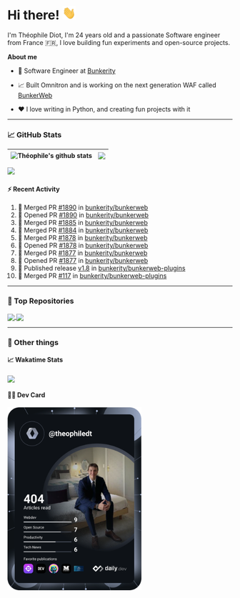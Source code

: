 # Hi there! <img src="./wave.gif" width="30px" height="30px" />

I'm Théophile Diot, I'm 24 years old and a passionate Software engineer from France 🇫🇷, I love building fun experiments and open-source projects.

**About me**

- 💼 Software Engineer at [Bunkerity](https://www.bunkerity.com/)

- 📈 Built Omnitron and is working on the next generation WAF called [BunkerWeb](https://www.bunkerweb.io)

- ❤️ I love writing in Python, and creating fun projects with it

---

### 📈 GitHub Stats

| <img align="center" src="https://github-readme-stats.vercel.app/api?username=TheophileDiot&show_icons=true&include_all_commits=true&theme=algolia&hide_border=true&rank_icon=github" alt="Théophile's github stats" /> | <img align="center" src="https://github-readme-stats.vercel.app/api/top-langs/?username=TheophileDiot&layout=compact&theme=algolia&hide_border=true" /> |
| ---------------------------------------------------------------------------------------------------------------------------------------------------------------------------------------------------------------------- | ------------------------------------------------------------------------------------------------------------------------------------------------------- |

![](https://github-readme-activity-graph.vercel.app/graph?username=TheophileDiot&theme=tokyo-night)

#### :zap: Recent Activity

<!--START_SECTION:activity-->
1. 🎉 Merged PR [#1890](https://github.com/bunkerity/bunkerweb/pull/1890) in [bunkerity/bunkerweb](https://github.com/bunkerity/bunkerweb)
2. 💪 Opened PR [#1890](https://github.com/bunkerity/bunkerweb/pull/1890) in [bunkerity/bunkerweb](https://github.com/bunkerity/bunkerweb)
3. 🎉 Merged PR [#1885](https://github.com/bunkerity/bunkerweb/pull/1885) in [bunkerity/bunkerweb](https://github.com/bunkerity/bunkerweb)
4. 🎉 Merged PR [#1884](https://github.com/bunkerity/bunkerweb/pull/1884) in [bunkerity/bunkerweb](https://github.com/bunkerity/bunkerweb)
5. 🎉 Merged PR [#1878](https://github.com/bunkerity/bunkerweb/pull/1878) in [bunkerity/bunkerweb](https://github.com/bunkerity/bunkerweb)
6. 💪 Opened PR [#1878](https://github.com/bunkerity/bunkerweb/pull/1878) in [bunkerity/bunkerweb](https://github.com/bunkerity/bunkerweb)
7. 🎉 Merged PR [#1877](https://github.com/bunkerity/bunkerweb/pull/1877) in [bunkerity/bunkerweb](https://github.com/bunkerity/bunkerweb)
8. 💪 Opened PR [#1877](https://github.com/bunkerity/bunkerweb/pull/1877) in [bunkerity/bunkerweb](https://github.com/bunkerity/bunkerweb)
9. 🚀 Published release [v1.8](https://github.com/bunkerity/bunkerweb-plugins/releases/tag/v1.8) in [bunkerity/bunkerweb-plugins](https://github.com/bunkerity/bunkerweb-plugins)
10. 🎉 Merged PR [#117](https://github.com/bunkerity/bunkerweb-plugins/pull/117) in [bunkerity/bunkerweb-plugins](https://github.com/bunkerity/bunkerweb-plugins)
<!--END_SECTION:activity-->

---

### 🔧 Top Repositories

<a href="https://github.com/bunkerity/bunkerweb">
  <img align="center" src="https://github-readme-stats.vercel.app/api/pin/?username=Bunkerity&repo=bunkerweb&theme=algolia" />
</a>
<a href="https://github.com/TheophileDiot/Omnitron">
  <img align="center" src="https://github-readme-stats.vercel.app/api/pin/?username=TheophileDiot&repo=Omnitron&theme=algolia" />
</a>

---

### 🎉 Other things

#### 📈 Wakatime Stats

<a href="https://wakatime.com/@theophile_bunkerity">
  <img align="center" src="https://github-readme-stats.vercel.app/api/wakatime?username=3aa5ce41-c253-43d9-8441-a721e446a45f&layout=compact&theme=algolia" />
</a>

#### 👨‍💻 Dev Card

<a href="https://app.daily.dev/TheophileDt">
  <img src="./devcard.svg" width="300" alt="Théophile Diot's Dev Card"/>
</a>
